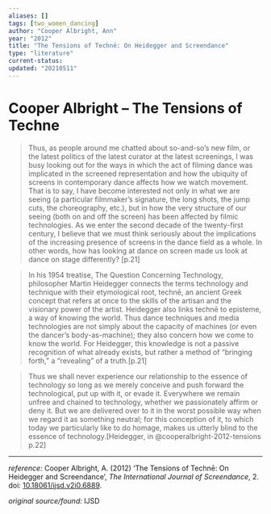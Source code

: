 ```yaml
---
aliases: []
tags: [two_women_dancing]
author: "Cooper Albright, Ann"
year: "2012"
title: "The Tensions of Technē: On Heidegger and Screendance"
type: "literature"
current-status: 
updated: "20210511"
---
```


# Cooper Albright – The Tensions of Techne


>Thus, as people around me chatted about so-and-so’s new film, or the latest politics of the latest curator at the latest screenings, I was busy looking out for the ways in which the act of filming dance was implicated in the screened representation and how the ubiquity of screens in contemporary dance affects how we watch movement. That is to say, I have become interested not only in what we are seeing (a particular filmmaker’s signature, the long shots, the jump cuts, the choreography, etc.), but in how the very structure of our seeing (both on and off the screen) has been affected by filmic technologies. As we enter the second decade of the twenty-first century, I believe that we must think seriously about the implications of the increasing presence of screens in the dance field as a whole. In other words, how has looking at dance on screen made us look at dance on stage differently? [p.21]

 >In his 1954 treatise, The Question Concerning Technology, philosopher Martin Heidegger connects the terms technology and technique with their etymological root, technē, an ancient Greek concept that refers at once to the skills of the artisan and the visionary power of the artist. Heidegger also links technē to episteme, a way of knowing the world. Thus dance techniques and media technologies are not simply about the capacity of machines (or even the dancer’s body-as-machine); they also concern how we come to know the world. For Heidegger, this knowledge is not a passive recognition of what already exists, but rather a method of “bringing forth,” a “revealing” of a truth.[p.21]

>Thus we shall never experience our relationship to the essence of technology so long as we merely conceive and push forward the technological, put up with it, or evade it. Everywhere we remain unfree and chained to technology, whether we passionately affirm or deny it. But we are delivered over to it in the worst possible way when we regard it as something neutral; for this conception of it, to which today we particularly like to do homage, makes us utterly blind to the essence of technology.[Heidegger, in @cooperalbright-2012-tensions p.22]


---

_reference:_ Cooper Albright, A. (2012) ‘The Tensions of Technē: On Heidegger and Screendance’, _The International Journal of Screendance_, 2. doi: [10.18061/ijsd.v2i0.6889](https://doi.org/10.18061/ijsd.v2i0.6889).

_original source/found:_ IJSD